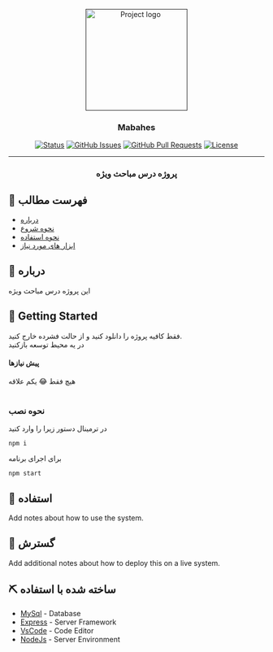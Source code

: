 <p align="center">
  <a href="" rel="noopener">
 <img width=200px height=200px src="https://emojipedia-us.s3.dualstack.us-west-1.amazonaws.com/thumbs/120/twitter/259/smiling-face-with-sunglasses_1f60e.png" alt="Project logo"></a>
</p>

<h3 align="center">Mabahes</h3>

<div align="center">

[![Status](https://img.shields.io/badge/status-active-success.svg)]()
[![GitHub Issues](https://img.shields.io/github/issues/kylelobo/The-Documentation-Compendium.svg)](https://github.com/mamalli11/Mabahes/issues)
[![GitHub Pull Requests](https://img.shields.io/github/issues-pr/kylelobo/The-Documentation-Compendium.svg)](https://github.com/mamalli11/Mabahes/pulls)
[![License](https://img.shields.io/badge/license-MIT-blue.svg)](/LICENSE)

</div>

---

<h3 align="center"> پروژه درس مباحث ویژه 
    <br> 
</h3>

## 📝 فهرست مطالب

- [درباره](#about)
- [نحوه شروع](#getting_started)
- [نحوه استفاده](#usage)
- [ابزار های مورد نیاز](#built_using)

## 🧐 درباره <a name = "about"></a>

این پروژه درس مباحث ویژه

## 🏁 Getting Started <a name = "getting_started"></a>

فقط کافیه پروژه را دانلود کنید و از حالت فشرده خارج کنید.</br>
در یه محیط توسعه بازکنید

#### پیش نیازها

هیچ فقط 😂 یکم علاقه
<br/>
<br/>

### نحوه نصب

در ترمینال دستور زیرا را وارد کنید

```
npm i 
```

برای اجرای برنامه

```
npm start
```

## 🎈 استفاده <a name="usage"></a>

Add notes about how to use the system.

## 🚀 گسترش <a name = "deployment"></a>

Add additional notes about how to deploy this on a live system.

## ⛏️ ساخته شده با استفاده <a name = "built_using"></a>

- [MySql](https://www.mysql.com/) - Database
- [Express](https://expressjs.com/) - Server Framework
- [VsCode](https://code.visualstudio.com/download) - Code Editor
- [NodeJs](https://nodejs.org/en/) - Server Environment
